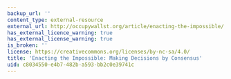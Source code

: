 ```yaml
---
backup_url: ''
content_type: external-resource
external_url: http://occupywallst.org/article/enacting-the-impossible/
has_external_licence_warning: true
has_external_license_warning: true
is_broken: ''
license: https://creativecommons.org/licenses/by-nc-sa/4.0/
title: 'Enacting the Impossible: Making Decisions by Consensus'
uid: c8034550-e4b7-482b-a593-bb2c0e39741c
---
```

